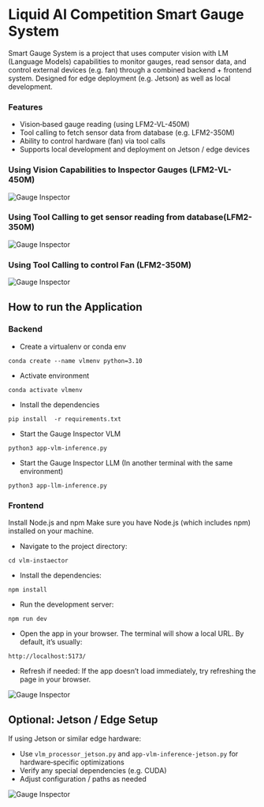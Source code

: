# Liquid AI Competition Smart Gauge System 
Smart Gauge System is a project that uses computer vision with LM (Language Models) capabilities to monitor gauges, read sensor data, and control external devices (e.g. fan) through a combined backend + frontend system. Designed for edge deployment (e.g. Jetson) as well as local development.

### Features
- Vision‐based gauge reading (using LFM2-VL-450M)
- Tool calling to fetch sensor data from database (e.g. LFM2-350M)
- Ability to control hardware (fan) via tool calls
- Supports local development and deployment on Jetson / edge devices

<!-- Demo: [Video 1](?) [Video 2](?) -->

### Using Vision Capabilities to Inspector Gauges (LFM2-VL-450M)
![Gauge Inspector](./assets/asset-full.png)

### Using Tool Calling to get sensor reading from database(LFM2-350M)
![Gauge Inspector](./assets/asset-sensor-reading.png)

### Using Tool Calling to control Fan (LFM2-350M)
![Gauge Inspector](./assets/asset-fan.png)
## How to run the Application

### Backend

- Create a virtualenv or conda env 

```
conda create --name vlmenv python=3.10
```
- Activate environment
```
conda activate vlmenv
```

- Install the dependencies
```
pip install  -r requirements.txt
```

- Start the Gauge Inspector VLM
```
python3 app-vlm-inference.py
```

- Start the Gauge Inspector LLM (In another terminal with the same environment)
```
python3 app-llm-inference.py
```

### Frontend 
Install Node.js and npm
Make sure you have Node.js (which includes npm) installed on your machine.

- Navigate to the project directory: 
```
cd vlm-instaector 
```

- Install the dependencies: 
```
npm install 
```

- Run the development server: 
```
npm run dev 
```

- Open the app in your browser. The terminal will show a local URL. By default, it’s usually:
```
http://localhost:5173/
```

- Refresh if needed: If the app doesn’t load immediately, try refreshing the page in your browser.


![Gauge Inspector](./assets/jetson-orin.jpg)
## Optional: Jetson / Edge Setup
If using Jetson or similar edge hardware:

- Use `vlm_processor_jetson.py` and `app-vlm-inference-jetson.py` for hardware‐specific optimizations
- Verify any special dependencies (e.g. CUDA)
- Adjust configuration / paths as needed

![Gauge Inspector](./assets/jetson.png)